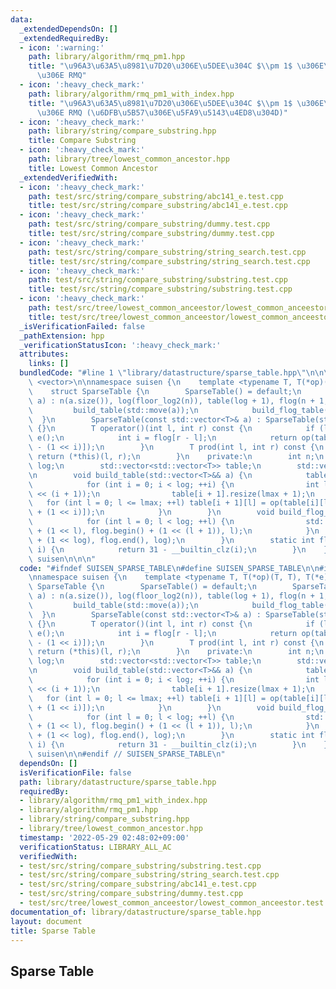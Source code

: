 ```yaml
---
data:
  _extendedDependsOn: []
  _extendedRequiredBy:
  - icon: ':warning:'
    path: library/algorithm/rmq_pm1.hpp
    title: "\u96A3\u63A5\u8981\u7D20\u306E\u5DEE\u304C $\\pm 1$ \u306E\u5834\u5408\
      \u306E RMQ"
  - icon: ':heavy_check_mark:'
    path: library/algorithm/rmq_pm1_with_index.hpp
    title: "\u96A3\u63A5\u8981\u7D20\u306E\u5DEE\u304C $\\pm 1$ \u306E\u5834\u5408\
      \u306E RMQ (\u6DFB\u5B57\u306E\u5FA9\u5143\u4ED8\u304D)"
  - icon: ':heavy_check_mark:'
    path: library/string/compare_substring.hpp
    title: Compare Substring
  - icon: ':heavy_check_mark:'
    path: library/tree/lowest_common_ancestor.hpp
    title: Lowest Common Ancestor
  _extendedVerifiedWith:
  - icon: ':heavy_check_mark:'
    path: test/src/string/compare_substring/abc141_e.test.cpp
    title: test/src/string/compare_substring/abc141_e.test.cpp
  - icon: ':heavy_check_mark:'
    path: test/src/string/compare_substring/dummy.test.cpp
    title: test/src/string/compare_substring/dummy.test.cpp
  - icon: ':heavy_check_mark:'
    path: test/src/string/compare_substring/string_search.test.cpp
    title: test/src/string/compare_substring/string_search.test.cpp
  - icon: ':heavy_check_mark:'
    path: test/src/string/compare_substring/substring.test.cpp
    title: test/src/string/compare_substring/substring.test.cpp
  - icon: ':heavy_check_mark:'
    path: test/src/tree/lowest_common_anceestor/lowest_common_anceestor.test.cpp
    title: test/src/tree/lowest_common_anceestor/lowest_common_anceestor.test.cpp
  _isVerificationFailed: false
  _pathExtension: hpp
  _verificationStatusIcon: ':heavy_check_mark:'
  attributes:
    links: []
  bundledCode: "#line 1 \"library/datastructure/sparse_table.hpp\"\n\n\n\n#include\
    \ <vector>\n\nnamespace suisen {\n    template <typename T, T(*op)(T, T), T(*e)()>\n\
    \    struct SparseTable {\n        SparseTable() = default;\n        SparseTable(std::vector<T>&&\
    \ a) : n(a.size()), log(floor_log2(n)), table(log + 1), flog(n + 1, 0) {\n   \
    \         build_table(std::move(a));\n            build_flog_table();\n      \
    \  }\n        SparseTable(const std::vector<T>& a) : SparseTable(std::vector<T>(a))\
    \ {}\n        T operator()(int l, int r) const {\n            if (l >= r) return\
    \ e();\n            int i = flog[r - l];\n            return op(table[i][l], table[i][r\
    \ - (1 << i)]);\n        }\n        T prod(int l, int r) const {\n           \
    \ return (*this)(l, r);\n        }\n    private:\n        int n;\n        int\
    \ log;\n        std::vector<std::vector<T>> table;\n        std::vector<int> flog;\n\
    \n        void build_table(std::vector<T>&& a) {\n            table[0] = std::move(a);\n\
    \            for (int i = 0; i < log; ++i) {\n                int lmax = n - (1\
    \ << (i + 1));\n                table[i + 1].resize(lmax + 1);\n             \
    \   for (int l = 0; l <= lmax; ++l) table[i + 1][l] = op(table[i][l], table[i][l\
    \ + (1 << i)]);\n            }\n        }\n        void build_flog_table() {\n\
    \            for (int l = 0; l < log; ++l) {\n                std::fill(flog.begin()\
    \ + (1 << l), flog.begin() + (1 << (l + 1)), l);\n            }\n            std::fill(flog.begin()\
    \ + (1 << log), flog.end(), log);\n        }\n        static int floor_log2(int\
    \ i) {\n            return 31 - __builtin_clz(i);\n        }\n    };\n} // namespace\
    \ suisen\n\n\n"
  code: "#ifndef SUISEN_SPARSE_TABLE\n#define SUISEN_SPARSE_TABLE\n\n#include <vector>\n\
    \nnamespace suisen {\n    template <typename T, T(*op)(T, T), T(*e)()>\n    struct\
    \ SparseTable {\n        SparseTable() = default;\n        SparseTable(std::vector<T>&&\
    \ a) : n(a.size()), log(floor_log2(n)), table(log + 1), flog(n + 1, 0) {\n   \
    \         build_table(std::move(a));\n            build_flog_table();\n      \
    \  }\n        SparseTable(const std::vector<T>& a) : SparseTable(std::vector<T>(a))\
    \ {}\n        T operator()(int l, int r) const {\n            if (l >= r) return\
    \ e();\n            int i = flog[r - l];\n            return op(table[i][l], table[i][r\
    \ - (1 << i)]);\n        }\n        T prod(int l, int r) const {\n           \
    \ return (*this)(l, r);\n        }\n    private:\n        int n;\n        int\
    \ log;\n        std::vector<std::vector<T>> table;\n        std::vector<int> flog;\n\
    \n        void build_table(std::vector<T>&& a) {\n            table[0] = std::move(a);\n\
    \            for (int i = 0; i < log; ++i) {\n                int lmax = n - (1\
    \ << (i + 1));\n                table[i + 1].resize(lmax + 1);\n             \
    \   for (int l = 0; l <= lmax; ++l) table[i + 1][l] = op(table[i][l], table[i][l\
    \ + (1 << i)]);\n            }\n        }\n        void build_flog_table() {\n\
    \            for (int l = 0; l < log; ++l) {\n                std::fill(flog.begin()\
    \ + (1 << l), flog.begin() + (1 << (l + 1)), l);\n            }\n            std::fill(flog.begin()\
    \ + (1 << log), flog.end(), log);\n        }\n        static int floor_log2(int\
    \ i) {\n            return 31 - __builtin_clz(i);\n        }\n    };\n} // namespace\
    \ suisen\n\n#endif // SUISEN_SPARSE_TABLE\n"
  dependsOn: []
  isVerificationFile: false
  path: library/datastructure/sparse_table.hpp
  requiredBy:
  - library/algorithm/rmq_pm1_with_index.hpp
  - library/algorithm/rmq_pm1.hpp
  - library/string/compare_substring.hpp
  - library/tree/lowest_common_ancestor.hpp
  timestamp: '2022-05-29 02:48:02+09:00'
  verificationStatus: LIBRARY_ALL_AC
  verifiedWith:
  - test/src/string/compare_substring/substring.test.cpp
  - test/src/string/compare_substring/string_search.test.cpp
  - test/src/string/compare_substring/abc141_e.test.cpp
  - test/src/string/compare_substring/dummy.test.cpp
  - test/src/tree/lowest_common_anceestor/lowest_common_anceestor.test.cpp
documentation_of: library/datastructure/sparse_table.hpp
layout: document
title: Sparse Table
---
```

## Sparse Table